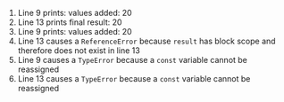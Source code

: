 1. Line 9 prints: values added:  20
2. Line 13 prints final result:  20
3. Line 9 prints: values added:  20
4. Line 13 causes a `ReferenceError` because `result` has block scope and therefore does not exist in line 13
5. Line 9 causes a `TypeError` because a `const` variable cannot be reassigned
6. Line 13 causes a `TypeError` because a `const` variable cannot be reassigned